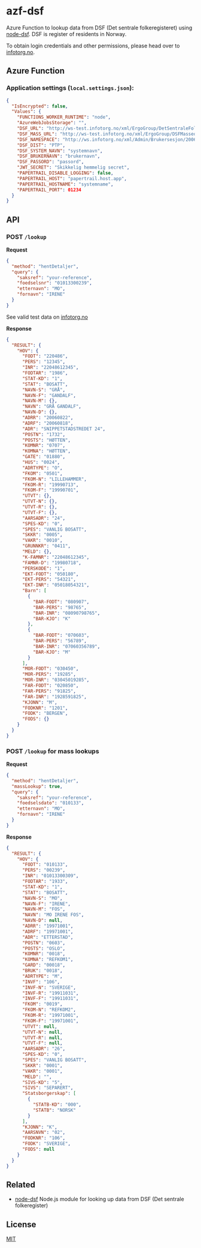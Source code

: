 # azf-dsf
Azure Function to lookup data from DSF (Det sentrale folkeregisteret) using [node-dsf](https://www.npmjs.com/package/node-dsf).
DSF is register of residents in Norway.

To obtain login credentials and other permissions, please head over to [infotorg.no](https://www.infotorg.no/).

## Azure Function
### Application settings (``local.settings.json``):
```json
{
  "IsEncrypted": false,
  "Values": {
    "FUNCTIONS_WORKER_RUNTIME": "node",
    "AzureWebJobsStorage": "",
    "DSF_URL": "http://ws-test.infotorg.no/xml/ErgoGroup/DetSentraleFolkeregister1_4/2015-08-10/DetSentraleFolkeregister1_4.wsdl",
    "DSF_MASS_URL": "http://ws-test.infotorg.no/xml/ErgoGroup/DSFMasseoppslag1_4/2015-08-10/DSFMasseoppslag1_4.wsdl",
    "DSF_NAMESPACE": "http://ws.infotorg.no/xml/Admin/Brukersesjon/2006-07-07/Brukersesjon.xsd",
    "DSF_DIST": "PTP", 
    "DSF_SYSTEM_NAVN": "systemnavn",
    "DSF_BRUKERNAVN": "brukernavn",
    "DSF_PASSORD": "passord",
    "JWT_SECRET": "Skikkelig hemmelig secret",
    "PAPERTRAIL_DISABLE_LOGGING": false,
    "PAPERTRAIL_HOST": "papertrail.host.app",
    "PAPERTRAIL_HOSTNAME": "systemname",
    "PAPERTRAIL_PORT": 01234
  }
}
```


## API
### POST ```/lookup```

**Request**
```json
{
  "method": "hentDetaljer",
  "query": {
    "saksref": "your-reference",
    "foedselsnr": "01013300239",
    "etternavn": "MO",
    "fornavn": "IRENE"
  }
}
```

See valid test data on [infotorg.no](https://qa.infotorg.no/test/cms/site/0/page?id=77)

**Response**
```json
{
  "RESULT": {
    "HOV": {
      "FODT": "220486",
      "PERS": "12345",
      "INR": "22048612345",
      "FODTAR": "1986",
      "STAT-KD": "1",
      "STAT": "BOSATT",
      "NAVN-S": "GRÅ",
      "NAVN-F": "GANDALF",
      "NAVN-M": {},
      "NAVN": "GRÅ GANDALF",
      "NAVN-D": {},
      "ADRR": "20060822",
      "ADRF": "20060818",
      "ADR": "SNIPPETSTADSTREDET 24",
      "POSTN": "1732",
      "POSTS": "HØTTEN",
      "KOMNR": "0707",
      "KOMNA": "HØTTEN",
      "GATE": "01880",
      "HUS": "0024",
      "ADRTYPE": "O",
      "FKOM": "0501",
      "FKOM-N": "LILLEHAMMER",
      "FKOM-R": "19990713",
      "FKOM-F": "19990701",
      "UTVT": {},
      "UTVT-N": {},
      "UTVT-R": {},
      "UTVT-F": {},
      "AARSADR": "24",
      "SPES-KD": "0",
      "SPES": "VANLIG BOSATT",
      "SKKR": "0005",
      "VAKR": "0010",
      "GRUNNKR": "0411",
      "MELD": {},
      "K-FAMNR": "22048612345",
      "FAMNR-D": "19980718",
      "PERSKODE": "1",
      "EKT-FODT": "050180",
      "EKT-PERS": "54321",
      "EKT-INR": "05018054321",
      "Barn": [
        {
          "BAR-FODT": "080907",
          "BAR-PERS": "98765",
          "BAR-INR": "08090798765",
          "BAR-KJO": "K"
        },
        {
          "BAR-FODT": "070603",
          "BAR-PERS": "56789",
          "BAR-INR": "07060356789",
          "BAR-KJO": "M"
        }
      ],
      "MOR-FODT": "030450",
      "MOR-PERS": "19285",
      "MOR-INR": "03045019285",
      "FAR-FODT": "020850",
      "FAR-PERS": "91825",
      "FAR-INR": "1928591825",
      "KJONN": "M",
      "FODKNR": "1201",
      "FODK": "BERGEN",
      "FODS": {}
    }
  }
}
```

### POST ```/lookup``` for mass lookups

**Request**
```json
{
  "method": "hentDetaljer",
  "massLookup": true,
  "query": {
    "saksref": "your-reference",
    "foedselsdato": "010133",
    "etternavn": "MO",
    "fornavn": "IRENE"
  }
}
```

**Response**
```json
{
  "RESULT": {
    "HOV": {
      "FODT": "010133",
      "PERS": "00239",
      "INR": "01013300309",
      "FODTAR": "1933",
      "STAT-KD": "1",
      "STAT": "BOSATT",
      "NAVN-S": "MO",
      "NAVN-F": "IRENE",
      "NAVN-M": "FOS",
      "NAVN": "MO IRENE FOS",
      "NAVN-D": null,
      "ADRR": "19971001",
      "ADRF": "19971001",
      "ADR": "ETTERSTAD",
      "POSTN": "0603",
      "POSTS": "OSLO",
      "KOMNR": "0018",
      "KOMNA": "REFKOM1",
      "GARD": "00018",
      "BRUK": "0018",
      "ADRTYPE": "M",
      "INVF": "106",
      "INVF-N": "SVERIGE",
      "INVF-R": "19911031",
      "INVF-F": "19911031",
      "FKOM": "0019",
      "FKOM-N": "REFKOM2",
      "FKOM-R": "19971001",
      "FKOM-F": "19971001",
      "UTVT": null,
      "UTVT-N": null,
      "UTVT-R": null,
      "UTVT-F": null,
      "AARSADR": "26",
      "SPES-KD": "0",
      "SPES": "VANLIG BOSATT",
      "SKKR": "0001",
      "VAKR": "0001",
      "MELD": "",
      "SIVS-KD": "5",
      "SIVS": "SEPARERT",
      "Statsborgerskap": [
        {
          "STATB-KD": "000",
          "STATB": "NORSK"
        }
      ],
      "KJONN": "K",
      "AARSNVN": "02",
      "FODKNR": "106",
      "FODK": "SVERIGE",
      "FODS": null
    }
  }
}
```

## Related
- [node-dsf](https://github.com/telemark/node-dsf) Node.js module for looking up data from DSF (Det sentrale folkeregister)

## License
[MIT](LICENSE)
